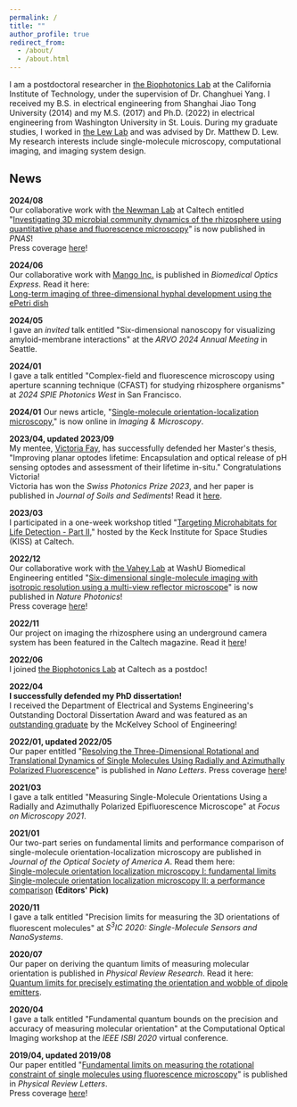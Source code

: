 ```yaml
---
permalink: /
title: ""
author_profile: true
redirect_from: 
  - /about/
  - /about.html
---
```


I am a postdoctoral researcher in [the Biophotonics Lab](https://biophot.caltech.edu/) at the California Institute of Technology, under the supervision of Dr. Changhuei Yang. I received my B.S. in electrical engineering from Shanghai Jiao Tong University (2014) and my M.S. (2017) and Ph.D. (2022) in electrical engineering from Washington University in St. Louis. During my graduate studies, I worked in [the Lew Lab](https://lewlab.wustl.edu/) and was advised by Dr. Matthew D. Lew. My research interests include single-molecule microscopy, computational imaging, and imaging system design.

## News


**2024/08**  
Our collaborative work with [the Newman Lab](https://dknweb.caltech.edu/) at Caltech entitled "[Investigating 3D microbial community dynamics of the rhizosphere using quantitative phase and fluorescence microscopy](https://www.pnas.org/doi/abs/10.1073/pnas.2403122121)" is now published in *PNAS*!  
Press coverage [here](https://www.caltech.edu/about/news/new-technology-images-microbes-in-3d/)!


**2024/06**  
Our collaborative work with [Mango Inc.](https://www.mangomicro.com/) is published in *Biomedical Optics Express*. Read it here:  
[Long-term imaging of three-dimensional hyphal development using the ePetri dish](https://opg.optica.org/boe/fulltext.cfm?uri=boe-15-7-4292&id=552212)


**2024/05**  
I gave an *invited* talk entitled "Six-dimensional nanoscopy for visualizing amyloid-membrane interactions" at the *ARVO 2024 Annual Meeting* in Seattle.

**2024/01**  
I gave a talk entitled "Complex-field and fluorescence microscopy using aperture scanning technique (CFAST) for studying rhizosphere organisms" at *2024 SPIE Photonics West* in San Francisco.

**2024/01**
Our news article, "[Single-molecule orientation-localization microscopy](https://analyticalscience.wiley.com/content/article-do/single-molecule-orientation-localization-microscopy)," is now online in *Imaging & Microscopy*.


**2023/04, updated 2023/09**  
My mentee, [Victoria Fay](https://people.epfl.ch/victoria.fay/?lang=en), has successfully defended her Master's thesis, "Improving planar
optodes lifetime: Encapsulation and optical release of pH sensing optodes and assessment of their lifetime in-situ." Congratulations Victoria!  
Victoria has won the *Swiss Photonics Prize 2023*, and her paper is published in *Journal of Soils and Sediments*! Read it [here](https://link.springer.com/article/10.1007/s11368-023-03650-4).

**2023/03**  
I participated in a one-week workshop titled "[Targeting Microhabitats for Life Detection - Part II](https://www.kiss.caltech.edu/workshops/Microhabitats/Microhabitats2.html)," hosted by the Keck Institute for Space Studies (KISS) at Caltech.

**2022/12**  
Our collaborative work with [the Vahey Lab](https://vaheylab.wustl.edu/) at WashU Biomedical Engineering entitled "[Six-dimensional single-molecule imaging with isotropic resolution using a multi-view reflector microscope](https://www.nature.com/articles/s41566-022-01116-6)" is now published in *Nature Photonics*!  
Press coverage [here](https://source.washu.edu/2022/12/telescope-inspired-microscope-sees-molecules-in-6d/)!

**2022/11**  
Our project on imaging the rhizosphere using an underground camera system has been featured in the Caltech magazine. Read it [here](https://magazine.caltech.edu/post/changhuei-yang-soil-camera)! 


**2022/06**  
I joined [the Biophotonics Lab](https://biophot.caltech.edu/) at Caltech as a postdoc!

**2022/04**  
**I successfully defended my PhD dissertation!**  
I received the Department of Electrical and Systems Engineering's Outstanding Doctoral Dissertation Award and was featured as an [outstanding graduate](https://engineering.washu.edu/news/2022/Outstanding-graduates-Oumeng-Zhang-class-2022.html) by the McKelvey School of Engineering!

**2022/01, updated 2022/05**  
Our paper entitled "[Resolving the Three-Dimensional Rotational and Translational Dynamics of Single Molecules Using Radially and Azimuthally Polarized Fluorescence](https://pubs.acs.org/doi/10.1021/acs.nanolett.1c03948)" is published in *Nano Letters*.
Press coverage [here](https://source.washu.edu/2022/05/lew-lab-sheds-new-light-on-cell-membranes/)!

**2021/03**  
I gave a talk entitled "Measuring Single-Molecule Orientations Using a Radially and Azimuthally Polarized Epifluorescence Microscope" at *Focus on Microscopy 2021*.

**2021/01**  
Our two-part series on fundamental limits and performance comparison of single-molecule orientation-localization microscopy are published in *Journal of the Optical Society of America A*. Read them here:  
[Single-molecule orientation localization microscopy I: fundamental limits](https://opg.optica.org/josaa/abstract.cfm?uri=josaa-38-2-277)  
[Single-molecule orientation localization microscopy II: a performance comparison](https://opg.optica.org/josaa/abstract.cfm?uri=josaa-38-2-288) **(Editors' Pick)** 

**2020/11**  
I gave a talk entitled "Precision limits for measuring the 3D orientations of fluorescent molecules" at *S<sup>3</sup>IC 2020: Single-Molecule Sensors and NanoSystems*. 

**2020/07**  
Our paper on deriving the quantum limits of measuring molecular orientation is published in *Physical Review Research*. Read it here:  
[Quantum limits for precisely estimating the orientation and wobble of dipole emitters](https://journals.aps.org/prresearch/abstract/10.1103/PhysRevResearch.2.033114).

**2020/04**  
I gave a talk entitled "Fundamental quantum bounds on the precision and accuracy of measuring molecular orientation" at the Computational Optical Imaging workshop at the *IEEE ISBI 2020* virtual conference.

**2019/04, updated 2019/08**  
Our paper entitled "[Fundamental limits on measuring the rotational constraint of single molecules using fluorescence microscopy](https://journals.aps.org/prl/abstract/10.1103/PhysRevLett.122.198301)" is published in *Physical Review Letters*.  
Press coverage [here](https://source.washu.edu/2019/08/new-fundamental-limit-to-seeing-and-believing-in-imaging/)!